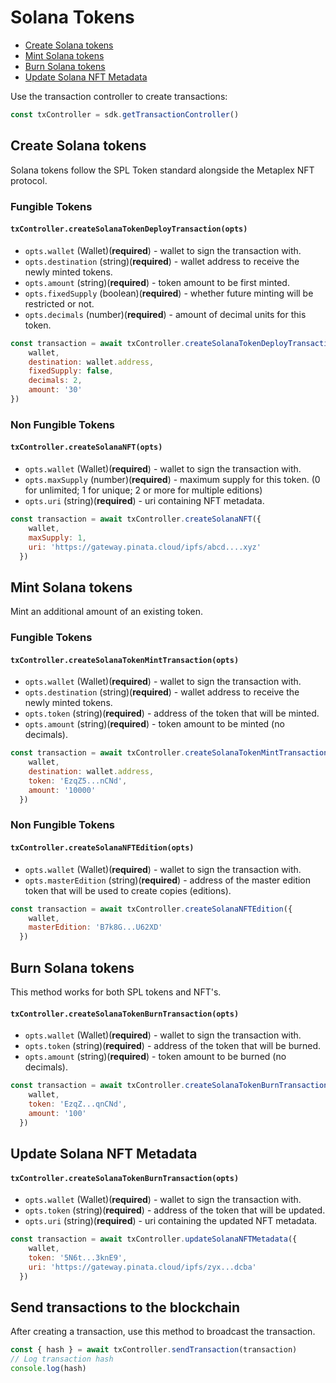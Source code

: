 # Solana Tokens

- [Create Solana tokens](#create-solana-tokens)
- [Mint Solana tokens](#mint-solana-tokens)
- [Burn Solana tokens](#burn-solana-tokens)
- [Update Solana NFT Metadata](#update-solana-nft-metadata)

Use the transaction controller to create transactions:

```js
const txController = sdk.getTransactionController()
```

## Create Solana tokens
Solana tokens follow the SPL Token standard alongside the Metaplex NFT protocol.

### Fungible Tokens

#### `txController.createSolanaTokenDeployTransaction(opts)`
- `opts.wallet` (Wallet)(**required**) - wallet to sign the transaction with.
- `opts.destination` (string)(**required**) - wallet address to receive the newly minted tokens.
- `opts.amount` (string)(**required**) - token amount to be first minted.
- `opts.fixedSupply` (boolean)(**required**) - whether future minting will be restricted or not.
- `opts.decimals` (number)(**required**) - amount of decimal units for this token.

```js
const transaction = await txController.createSolanaTokenDeployTransaction({
    wallet,
    destination: wallet.address,
    fixedSupply: false,
    decimals: 2,
    amount: '30'
})
```
### Non Fungible Tokens

#### `txController.createSolanaNFT(opts)`
- `opts.wallet` (Wallet)(**required**) - wallet to sign the transaction with.
- `opts.maxSupply` (number)(**required**) - maximum supply for this token. (0 for unlimited; 1 for unique; 2 or more for multiple editions)
- `opts.uri` (string)(**required**) - uri containing NFT metadata.

```js
const transaction = await txController.createSolanaNFT({
    wallet,
    maxSupply: 1,
    uri: 'https://gateway.pinata.cloud/ipfs/abcd....xyz'
  })
```
## Mint Solana tokens

Mint an additional amount of an existing token.

### Fungible Tokens

#### `txController.createSolanaTokenMintTransaction(opts)`
- `opts.wallet` (Wallet)(**required**) - wallet to sign the transaction with.
- `opts.destination` (string)(**required**) - wallet address to receive the newly minted tokens.
- `opts.token` (string)(**required**) - address of the token that will be minted.
- `opts.amount` (string)(**required**) - token amount to be minted (no decimals).

```js
const transaction = await txController.createSolanaTokenMintTransaction({
    wallet,
    destination: wallet.address,
    token: 'EzqZ5...nCNd',
    amount: '10000'
  })
```
### Non Fungible Tokens

#### `txController.createSolanaNFTEdition(opts)`
- `opts.wallet` (Wallet)(**required**) - wallet to sign the transaction with.
- `opts.masterEdition` (string)(**required**) - address of the master edition token that will be used to create copies (editions).

```js
const transaction = await txController.createSolanaNFTEdition({
    wallet,
    masterEdition: 'B7k8G...U62XD'
  })
```
## Burn Solana tokens

This method works for both SPL tokens and NFT's.
#### `txController.createSolanaTokenBurnTransaction(opts)`
- `opts.wallet` (Wallet)(**required**) - wallet to sign the transaction with.
- `opts.token` (string)(**required**) - address of the token that will be burned.
- `opts.amount` (string)(**required**) - token amount to be burned (no decimals).

```js
const transaction = await txController.createSolanaTokenBurnTransaction({
    wallet,
    token: 'EzqZ...qnCNd',
    amount: '100'
  })
```
## Update Solana NFT Metadata

#### `txController.createSolanaTokenBurnTransaction(opts)`
- `opts.wallet` (Wallet)(**required**) - wallet to sign the transaction with.
- `opts.token` (string)(**required**) - address of the token that will be updated.
- `opts.uri` (string)(**required**) - uri containing the updated NFT metadata.
  
```js
const transaction = await txController.updateSolanaNFTMetadata({
    wallet,
    token: '5N6t...3knE9',
    uri: 'https://gateway.pinata.cloud/ipfs/zyx...dcba'
  })
```
## Send transactions to the blockchain

After creating a transaction, use this method to broadcast the transaction.

```js
const { hash } = await txController.sendTransaction(transaction)
// Log transaction hash
console.log(hash)
```
